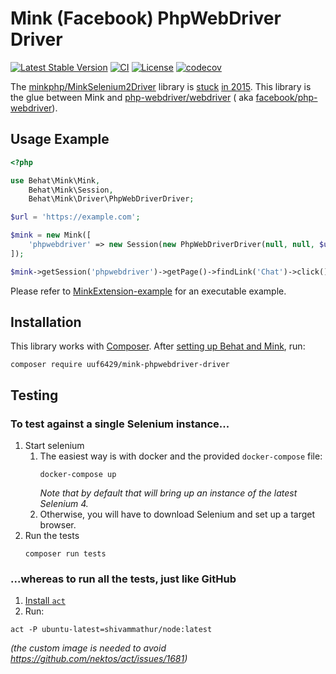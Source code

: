 # Mink (Facebook) PhpWebDriver Driver

[![Latest Stable Version](https://poser.pugx.org/uuf6429/MinkPhpWebDriver/v/stable.svg)](https://packagist.org/packages/uuf6429/MinkPhpWebDriver)
[![CI](https://github.com/minkphp/MinkSelenium2Driver/actions/workflows/tests.yml/badge.svg)](https://github.com/uuf6429/MinkPhpWebDriver/actions/workflows/tests.yml)
[![License](https://poser.pugx.org/uuf6429/MinkPhpWebDriver/license.svg)](https://github.com/uuf6429/MinkPhpWebDriver/blob/main/LICENSE.md)
[![codecov](https://codecov.io/gh/uuf6429/MinkPhpWebDriver/branch/master/graph/badge.svg?token=x2Q2iM3XYz)](https://codecov.io/gh/uuf6429/MinkPhpWebDriver)

The [minkphp/MinkSelenium2Driver](https://github.com/minkphp/MinkSelenium2Driver) library
is [stuck](https://github.com/minkphp/MinkSelenium2Driver/issues/293) [in 2015](https://github.com/minkphp/MinkSelenium2Driver/issues/262#issuecomment-277532163).
This library is the glue between Mink and [php-webdriver/webdriver](https://github.com/php-webdriver/php-webdriver) (
aka [facebook/php-webdriver](https://packagist.org/packages/facebook/webdriver)).

## Usage Example

```php
<?php

use Behat\Mink\Mink,
    Behat\Mink\Session,
    Behat\Mink\Driver\PhpWebDriverDriver;

$url = 'https://example.com';

$mink = new Mink([
    'phpwebdriver' => new Session(new PhpWebDriverDriver(null, null, $url)),
]);

$mink->getSession('phpwebdriver')->getPage()->findLink('Chat')->click();
```

Please refer to [MinkExtension-example](https://github.com/Behat/MinkExtension-example) for an executable example.

## Installation

This library works with [Composer](https://getcomposer.org/).
After [setting up Behat and Mink](https://mink.behat.org/en/latest/#installation), run:

```shell
composer require uuf6429/mink-phpwebdriver-driver
```

## Testing

### To test against a single Selenium instance...

1. Start selenium
    1. The easiest way is with docker and the provided `docker-compose` file:
       ```shell
       docker-compose up
       ```
       _Note that by default that will bring up an instance of the latest Selenium 4._
    2. Otherwise, you will have to download Selenium and set up a target browser.
2. Run the tests
   ```shell
   composer run tests
   ```

### ...whereas to run all the tests, just like GitHub
1. [Install `act`](https://github.com/nektos/act#installation)
2. Run:
```shell
act -P ubuntu-latest=shivammathur/node:latest
```
_(the custom image is needed to avoid https://github.com/nektos/act/issues/1681)_
